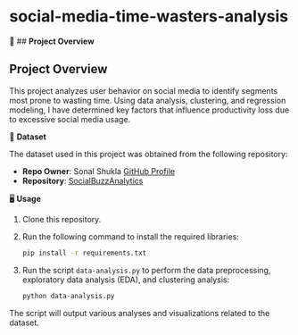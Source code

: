# **social-media-time-wasters-analysis**

📌 ## **Project Overview**
## **Project Overview**
This project analyzes user behavior on social media to identify segments most prone to wasting time. Using data analysis, clustering, and regression modeling, I have determined key factors that influence productivity loss due to excessive social media usage.

📂 **Dataset**

The dataset used in this project was obtained from the following repository:
- **Repo Owner**: Sonal Shukla [GitHub Profile](https://github.com/100-nal)
- **Repository**: [SocialBuzzAnalytics](https://github.com/100-nal/SocialBuzzAnalytics)

🖥️ **Usage**
1. Clone this repository.
2. Run the following command to install the required libraries:

    ```bash
    pip install -r requirements.txt
    ```

3. Run the script `data-analysis.py` to perform the data preprocessing, exploratory data analysis (EDA), and clustering analysis:

    ```bash
    python data-analysis.py
    ```

The script will output various analyses and visualizations related to the dataset.
